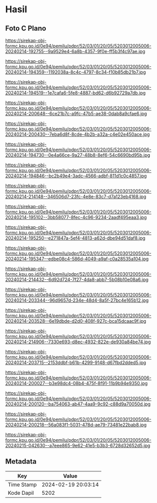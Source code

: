 # Hasil

## Foto C Plano

https://sirekap-obj-formc.kpu.go.id/0e94/pemilu/pdpr/52/03/01/20/05/5203012005006-20240214-192755--9a9529e4-6a8b-4357-9f0e-ff5b3f4c97ae.jpg

https://sirekap-obj-formc.kpu.go.id/0e94/pemilu/pdpr/52/03/01/20/05/5203012005006-20240214-194359--1192038a-8c4c-4797-8c34-f10b85db21b7.jpg

https://sirekap-obj-formc.kpu.go.id/0e94/pemilu/pdpr/52/03/01/20/05/5203012005006-20240214-194519--1e7cafa6-5fe8-4887-bd62-d6b92729a7db.jpg

https://sirekap-obj-formc.kpu.go.id/0e94/pemilu/pdpr/52/03/01/20/05/5203012005006-20240214-200648--6ce21b7c-a9fc-47b5-ae38-0dab8a9cfae6.jpg

https://sirekap-obj-formc.kpu.go.id/0e94/pemilu/pdpr/52/03/01/20/05/5203012005006-20240214-200430--7eba6d8f-8cde-4b2b-a32a-c4e02e450ace.jpg

https://sirekap-obj-formc.kpu.go.id/0e94/pemilu/pdpr/52/03/01/20/05/5203012005006-20240214-194730--0e4a66ce-9a27-48b8-8ef6-54c6690bd95b.jpg

https://sirekap-obj-formc.kpu.go.id/0e94/pemilu/pdpr/52/03/01/20/05/5203012005006-20240214-194846--bc2b49e4-3adc-4566-adbf-811d1c0c4857.jpg

https://sirekap-obj-formc.kpu.go.id/0e94/pemilu/pdpr/52/03/01/20/05/5203012005006-20240214-214148--346506d7-23fc-4e8e-83c7-d7a123eb4168.jpg

https://sirekap-obj-formc.kpu.go.id/0e94/pemilu/pdpr/52/03/01/20/05/5203012005006-20240214-195102--3bb58077-8fec-4c96-9234-2aadf495eaa3.jpg

https://sirekap-obj-formc.kpu.go.id/0e94/pemilu/pdpr/52/03/01/20/05/5203012005006-20240214-195250--e271847a-5ef4-4813-a62d-dbe94d51daf8.jpg

https://sirekap-obj-formc.kpu.go.id/0e94/pemilu/pdpr/52/03/01/20/05/5203012005006-20240214-195347--edbe08c4-586d-4049-a9af-c0a28535a104.jpg

https://sirekap-obj-formc.kpu.go.id/0e94/pemilu/pdpr/52/03/01/20/05/5203012005006-20240214-214432--6d92d724-7f27-4da8-abb7-5b08b10e08a6.jpg

https://sirekap-obj-formc.kpu.go.id/0e94/pemilu/pdpr/52/03/01/20/05/5203012005006-20240214-203344--96d9657d-234e-48d4-8a5f-27bc4e165b12.jpg

https://sirekap-obj-formc.kpu.go.id/0e94/pemilu/pdpr/52/03/01/20/05/5203012005006-20240214-203528--6e19dbde-d2d0-408f-927c-bca15dcaac9f.jpg

https://sirekap-obj-formc.kpu.go.id/0e94/pemilu/pdpr/52/03/01/20/05/5203012005006-20240214-214906--7330e693-d8ec-4932-822e-de930a84be74.jpg

https://sirekap-obj-formc.kpu.go.id/0e94/pemilu/pdpr/52/03/01/20/05/5203012005006-20240214-203715--2153ddbf-b61b-4299-9148-d67fbd2dded5.jpg

https://sirekap-obj-formc.kpu.go.id/0e94/pemilu/pdpr/52/03/01/20/05/5203012005006-20240214-200027--b3e98dc4-08b4-475f-8f91-11b9b94e9350.jpg

https://sirekap-obj-formc.kpu.go.id/0e94/pemilu/pdpr/52/03/01/20/05/5203012005006-20240214-200120--ba754063-ab47-4aa9-9c92-c88d9a70050d.jpg

https://sirekap-obj-formc.kpu.go.id/0e94/pemilu/pdpr/52/03/01/20/05/5203012005006-20240214-200218--56a083f1-5031-478d-ae79-73481e22bab8.jpg

https://sirekap-obj-formc.kpu.go.id/0e94/pemilu/pdpr/52/03/01/20/05/5203012005006-20240215-042630--a7eee865-9e62-41e5-b3b3-6728d32652d5.jpg


## Metadata

| Key        | Value               |
| ---------- | ------------------- |
| Time Stamp | 2024-02-19 20:03:14 |
| Kode Dapil | 5202                |




